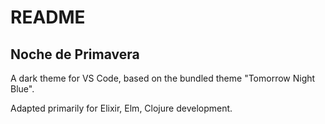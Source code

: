 # README

## Noche de Primavera

A dark theme for VS Code, based on the bundled theme "Tomorrow Night Blue".

Adapted primarily for Elixir, Elm, Clojure development.
